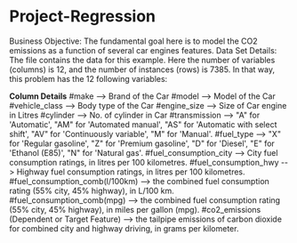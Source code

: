# Project-Regression

Business Objective:
The fundamental goal here is to model the CO2 emissions as a function of several car engines features.
Data Set Details:
The file contains the data for this example. Here the number of variables (columns) is 12, and the number of instances (rows) is 7385. In that way, this problem has the 12 following variables:

**Column Details**
#make --> Brand of the Car
#model --> Model of the Car
#vehicle_class --> Body type of the Car
#engine_size --> Size of Car engine in Litres
#cylinder --> No. of cylinder in Car
#transmission --> "A" for 'Automatic', "AM" for 'Automated manual', "AS" for 'Automatic with select shift', "AV" for 'Continuously variable', "M" for 'Manual'.
#fuel_type --> "X" for 'Regular gasoline', "Z" for 'Premium gasoline', "D" for 'Diesel', "E" for 'Ethanol (E85)', "N" for 'Natural gas'.
#fuel_consumption_city --> City fuel consumption ratings, in litres per 100 kilometres.
#fuel_consumption_hwy --> Highway fuel consumption ratings, in litres per 100 kilometres.
#fuel_consumption_comb(l/100km) --> the combined fuel consumption rating (55% city, 45% highway), in L/100 km.
#fuel_consumption_comb(mpg) --> the combined fuel consumption rating (55% city, 45% highway), in miles per gallon (mpg).
#co2_emissions (Dependent or Target Feature) --> the tailpipe emissions of carbon dioxide for combined city and highway driving, in grams per kilometer.
